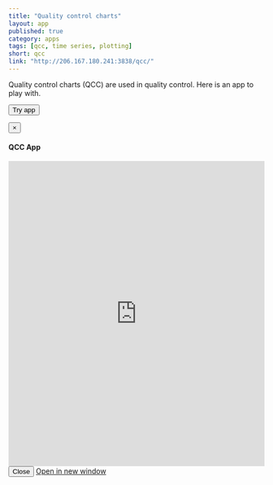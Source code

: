 ```yaml
---
title: "Quality control charts"
layout: app
published: true
category: apps
tags: [qcc, time series, plotting]
short: qcc
link: "http://206.167.180.241:3838/qcc/"
---
```


Quality control charts (QCC) are used in quality control.
Here is an app to play with.

<button type="button" class="btn btn-primary" data-toggle="modal" data-target="#modal-app">Try app</button>

<div class="modal fade" id="modal-app" tabindex="-1" role="dialog" aria-labelledby="modal-app-label">
  <div class="modal-dialog modal-lg" role="document">
    <div class="modal-content">
      <div class="modal-header">
        <button type="button" class="close" data-dismiss="modal" aria-label="Close"><span aria-hidden="true">&times;</span></button>
        <h4 class="modal-title">QCC App</h4>
      </div>
      <div class="modal-body">
        <iframe src="http://206.167.180.241:3838/qcc/" height="600px" width="100%" frameborder='0'></iframe>
      </div>
      <div class="modal-footer">
        <button type="button" class="btn btn-default" data-dismiss="modal">Close</button>
        <a class="btn btn-primary" href="http://206.167.180.241:3838/qcc/" target="_blank">Open in new window <i class="fa fa-external-link" aria-hidden="true"></i></a>
      </div>
    </div>
  </div>
</div>
